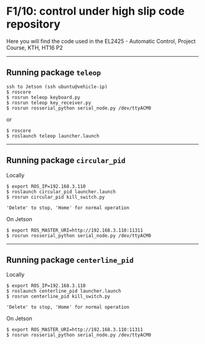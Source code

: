 # F1/10: control under high slip code repository

Here you will find the code used in the EL2425 - Automatic Control, Project Course, KTH, HT16 P2

---

## Running package `teleop`

```
ssh to Jetson (ssh ubuntu@vehicle-ip)
$ roscore
$ rosrun teleop keyboard.py
$ rosrun teleop key_receiver.py
$ rosrun rosserial_python serial_node.py /dev/ttyACM0
```

or

```
$ roscore
$ roslaunch teleop launcher.launch
```

---

## Running package `circular_pid`

Locally

```
$ export ROS_IP=192.168.3.110
$ roslaunch circular_pid launcher.launch
$ rosrun circular_pid kill_switch.py

'Delete' to stop, 'Home' for normal operation

```
On Jetson

```
$ export ROS_MASTER_URI=http://192.168.3.110:11311
$ rosrun rosserial_python serial_node.py /dev/ttyACM0
```

---

## Running package `centerline_pid`

Locally

```
$ export ROS_IP=192.168.3.110
$ roslaunch centerline_pid launcher.launch
$ rosrun centerline_pid kill_switch.py

'Delete' to stop, 'Home' for normal operation

```
On Jetson

```
$ export ROS_MASTER_URI=http://192.168.3.110:11311
$ rosrun rosserial_python serial_node.py /dev/ttyACM0
```

